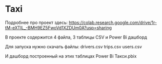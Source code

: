 # Taxi

Подробнее про проект здесь:
https://colab.research.google.com/drive/1r-tM-eXTIL_-BMH9EZ5FwoVd1XZDUm0A?usp=sharing

В проекте содержится 4 файла, 3 таблицы CSV и Power Bi дашборд

Для запуска нужно скачать файлы: 
drivers.csv
trips.csv
users.csv

И дашборд построенный на этих таблицах Power Bi
Такси.pbix
